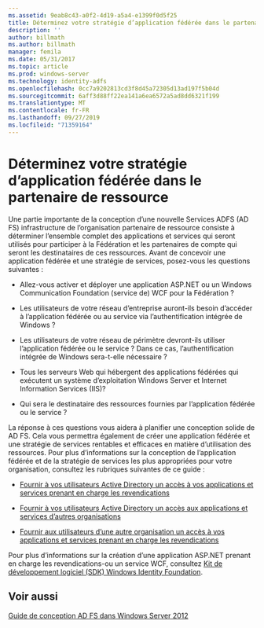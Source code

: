 ```yaml
---
ms.assetid: 9eab8c43-a0f2-4d19-a5a4-e1399f0d5f25
title: Déterminez votre stratégie d’application fédérée dans le partenaire de ressource
description: ''
author: billmath
ms.author: billmath
manager: femila
ms.date: 05/31/2017
ms.topic: article
ms.prod: windows-server
ms.technology: identity-adfs
ms.openlocfilehash: 0cc7a9202813cd3f8d45a72305d13ad197f5b04d
ms.sourcegitcommit: 6aff3d88ff22ea141a6ea6572a5ad8dd6321f199
ms.translationtype: MT
ms.contentlocale: fr-FR
ms.lasthandoff: 09/27/2019
ms.locfileid: "71359164"
---
```

# <a name="determine-your-federated-application-strategy-in-the-resource-partner"></a>Déterminez votre stratégie d’application fédérée dans le partenaire de ressource

Une partie importante de la conception d’une nouvelle Services ADFS \(AD FS\) infrastructure de l’organisation partenaire de ressource consiste à déterminer l’ensemble complet des applications et services qui seront utilisés pour participer à la Fédération et les partenaires de compte qui seront les destinataires de ces ressources. Avant de concevoir une application fédérée et une stratégie de services, posez-vous les questions suivantes :  
  
-   Allez-vous activer et déployer une application ASP.NET ou un Windows Communication Foundation \(service de\) WCF pour la Fédération ?  
  
-   Les utilisateurs de votre réseau d’entreprise auront-ils besoin d’accéder à l’application fédérée ou au service via l’authentification intégrée de Windows ?  
  
-   Les utilisateurs de votre réseau de périmètre devront-ils utiliser l’application fédérée ou le service ? Dans ce cas, l’authentification intégrée de Windows sera-t-elle nécessaire ?  
  
-   Tous les serveurs Web qui hébergent des applications fédérées qui exécutent un système d’exploitation Windows Server et Internet Information Services \(IIS\)?  
  
-   Qui sera le destinataire des ressources fournies par l’application fédérée ou le service ?  
  
La réponse à ces questions vous aidera à planifier une conception solide de AD FS. Cela vous permettra également de créer une application fédérée et une stratégie de services rentables et efficaces en matière d’utilisation des ressources. Pour plus d’informations sur la conception de l’application fédérée et de la stratégie de services les plus appropriées pour votre organisation, consultez les rubriques suivantes de ce guide :  
  
-   [Fournir à vos utilisateurs Active Directory un accès à vos applications et services prenant en charge les revendications](Provide-Your-Active-Directory-Users-Access-to-Your-Claims-Aware-Applications-and-Services.md)  
  
-   [Fournir à vos utilisateurs Active Directory un accès aux applications et services d’autres organisations](Provide-Your-Active-Directory-Users-Access-to-the-Applications-and-Services-of-Other-Organizations.md)  
  
-   [Fournir aux utilisateurs d’une autre organisation un accès à vos applications et services prenant en charge les revendications](Provide-Users-in-Another-Organization-Access-to-Your-Claims-Aware-Applications-and-Services.md)  
  
Pour plus d’informations sur la création d’une application ASP.NET prenant en charge les revendications\-ou un service WCF, consultez [Kit de développement logiciel (SDK) Windows Identity Foundation](https://go.microsoft.com/fwlink/?LinkId=122266).  
  
## <a name="see-also"></a>Voir aussi
[Guide de conception AD FS dans Windows Server 2012](AD-FS-Design-Guide-in-Windows-Server-2012.md)


